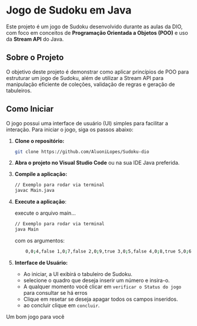 # Jogo de Sudoku em Java

Este projeto é um jogo de Sudoku desenvolvido durante as aulas da DIO, com foco em conceitos de **Programação Orientada a Objetos (POO)** e uso da **Stream API** do Java.

## Sobre o Projeto

O objetivo deste projeto é demonstrar como aplicar princípios de POO para estruturar um jogo de Sudoku, além de utilizar a Stream API para manipulação eficiente de coleções, validação de regras e geração de tabuleiros.

## Como Iniciar

O jogo possui uma interface de usuário (UI) simples para facilitar a interação. Para iniciar o jogo, siga os passos abaixo:

1. **Clone o repositório:**

   ```sh
   git clone https://github.com/AluoniLopes/Sudoku-dio
   ```

2. **Abra o projeto no Visual Studio Code** ou na sua IDE Java preferida.

3. **Compile a aplicação:**

    ```sh
    // Exemplo para rodar via terminal
    javac Main.java
    ```

4. **Execute a aplicação**:

    execute o arquivo main...

    ```sh
    // Exemplo para rodar via terminal
    java Main
    ```

    com os argumentos:

    ```sh
        0,0;4,false 1,0;7,false 2,0;9,true 3,0;5,false 4,0;8,true 5,0;6,true 6,0;2,true 7,0;3,false 8,0;1,false 0,1;1,false 1,1;3,true 2,1;5,false 3,1;4,false 4,1;7,true 5,1;2,false 6,1;8,false 7,1;9,true 8,1;6,true 0,2;2,false 1,2;6,true 2,2;8,false 3,2;9,false 4,2;1,true 5,2;3,false 6,2;7,false 7,2;4,false 8,2;5,true 0,3;5,true 1,3;1,false 2,3;3,true 3,3;7,false 4,3;6,false 5,3;4,false 6,3;9,false 7,3;8,true 8,3;2,false 0,4;8,false 1,4;9,true 2,4;7,false 3,4;1,true 4,4;2,true 5,4;5,true 6,4;3,false 7,4;6,true 8,4;4,false 0,5;6,false 1,5;4,true 2,5;2,false 3,5;3,false 4,5;9,false 5,5;8,false 6,5;1,true 7,5;5,false 8,5;7,true 0,6;7,true 1,6;5,false 2,6;4,false 3,6;2,false 4,6;3,true 5,6;9,false 6,6;6,false 7,6;1,true 8,6;8,false 0,7;9,true 1,7;8,true 2,7;1,false 3,7;6,false 4,7;4,true 5,7;7,false 6,7;5,false 7,7;2,true 8,7;3,false 0,8;3,false 1,8;2,false 2,8;6,true 3,8;8,true 4,8;5,true 5,8;1,false 6,8;4,true 7,8;7,false 8,8;9,false
    ```

5. **Interface de Usuário:**
   - Ao iniciar, a UI exibirá o tabuleiro de Sudoku.
   - selecione o quadro que deseja inserir um número e insira-o.
   - A qualquer momento você clicar em `verificar o Status do jogo` para consultar se há erros
   - Clique em resetar se deseja apagar todos os campos inseridos.
   - ao concluir clique em `concluir`.

Um bom jogo para você